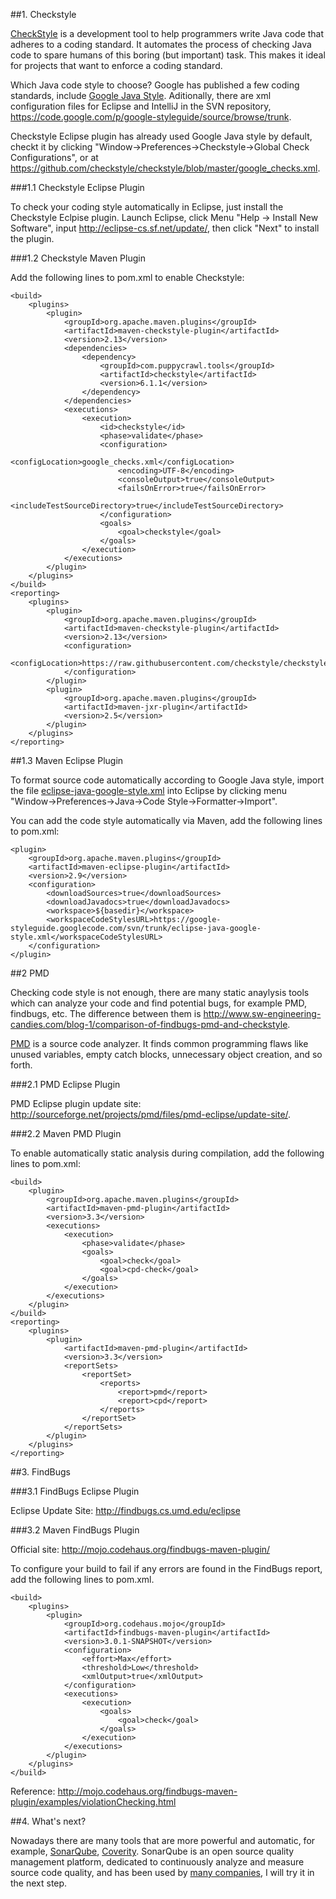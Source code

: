
##1. Checkstyle

[CheckStyle](http://checkstyle.sourceforge.net/) is a development tool to help programmers write Java code that adheres to a coding standard. It automates the process of checking Java code to spare humans of this boring (but important) task. This makes it ideal for projects that want to enforce a coding standard.

Which Java code style to choose? Google has published a few coding standards, include [Google Java Style](http://google-styleguide.googlecode.com/svn/trunk/javaguide.html). Aditionally, there are xml configuration files for Eclipse and IntelliJ in the SVN repository, <https://code.google.com/p/google-styleguide/source/browse/trunk>. 

Checkstyle Eclipse plugin has already used Google Java style by default, checkt it by clicking "Window->Preferences->Checkstyle->Global Check Configurations", or at <https://github.com/checkstyle/checkstyle/blob/master/google_checks.xml>.


###1.1 Checkstyle Eclipse Plugin

To check your coding style automatically in Eclipse, just install the Checkstyle Eclpise plugin. Launch Eclipse, click Menu "Help -> Install New Software", input 
<http://eclipse-cs.sf.net/update/>, then click "Next" to install the plugin.

###1.2 Checkstyle Maven Plugin

Add the following lines to pom.xml to enable Checkstyle:
    
    <build>
        <plugins>
            <plugin>
                <groupId>org.apache.maven.plugins</groupId>
                <artifactId>maven-checkstyle-plugin</artifactId>
                <version>2.13</version>
                <dependencies>
                    <dependency>
                        <groupId>com.puppycrawl.tools</groupId>
                        <artifactId>checkstyle</artifactId>
                        <version>6.1.1</version>
                    </dependency>
                </dependencies>
                <executions>
                    <execution>
                        <id>checkstyle</id>
                        <phase>validate</phase>
                        <configuration>
                            <configLocation>google_checks.xml</configLocation>
                            <encoding>UTF-8</encoding>
                            <consoleOutput>true</consoleOutput>
                            <failsOnError>true</failsOnError>
                            <includeTestSourceDirectory>true</includeTestSourceDirectory>
                        </configuration>
                        <goals>
                            <goal>checkstyle</goal>
                        </goals>
                    </execution>
                </executions>
            </plugin>
        </plugins>
    </build>
    <reporting>
        <plugins>
            <plugin>
                <groupId>org.apache.maven.plugins</groupId>
                <artifactId>maven-checkstyle-plugin</artifactId>
                <version>2.13</version>
                <configuration>
                    <configLocation>https://raw.githubusercontent.com/checkstyle/checkstyle/master/google_checks.xml</configLocation>
                </configuration>
            </plugin>
            <plugin>
                <groupId>org.apache.maven.plugins</groupId>
                <artifactId>maven-jxr-plugin</artifactId>
                <version>2.5</version>
            </plugin>
        </plugins>
    </reporting>
    
<!-- more -->


##1.3 Maven Eclipse Plugin

To format source code automatically according to Google Java style, import the file [eclipse-java-google-style.xml]( https://google-styleguide.googlecode.com/svn/trunk/eclipse-java-google-style.xml) into Eclipse by clicking menu "Window->Preferences->Java->Code Style->Formatter->Import".

You can add the code style automatically via Maven, add the following lines to pom.xml:

    <plugin>
        <groupId>org.apache.maven.plugins</groupId>
        <artifactId>maven-eclipse-plugin</artifactId>
        <version>2.9</version>
        <configuration>
            <downloadSources>true</downloadSources>
            <downloadJavadocs>true</downloadJavadocs>
            <workspace>${basedir}</workspace>
            <workspaceCodeStylesURL>https://google-styleguide.googlecode.com/svn/trunk/eclipse-java-google-style.xml</workspaceCodeStylesURL>
        </configuration>
    </plugin>


##2 PMD

Checking code style is not enough, there are many static anaylysis tools which can analyze your code and find potential bugs, for example PMD, findbugs, etc. The difference between them is <http://www.sw-engineering-candies.com/blog-1/comparison-of-findbugs-pmd-and-checkstyle>.

[PMD](http://pmd.sourceforge.net/) is a source code analyzer. It finds common programming flaws like unused variables, empty catch blocks, unnecessary object creation, and so forth.

###2.1 PMD Eclipse Plugin

PMD Eclipse plugin update site: 
<http://sourceforge.net/projects/pmd/files/pmd-eclipse/update-site/>.

###2.2 Maven PMD Plugin

To enable automatically static analysis during compilation, add the following lines to pom.xml:

    <build>
        <plugin>
            <groupId>org.apache.maven.plugins</groupId>
            <artifactId>maven-pmd-plugin</artifactId>
            <version>3.3</version>
            <executions>
                <execution>
                    <phase>validate</phase>
                    <goals>
                        <goal>check</goal>
                        <goal>cpd-check</goal>
                    </goals>
                </execution>
            </executions>
        </plugin>
    </build>
    <reporting>
        <plugins>
            <plugin>
                <artifactId>maven-pmd-plugin</artifactId>
                <version>3.3</version>
                <reportSets>
                    <reportSet>
                        <reports>
                            <report>pmd</report>
                            <report>cpd</report>
                        </reports>
                    </reportSet>
                </reportSets>
            </plugin>
        </plugins>
    </reporting>


##3. FindBugs

###3.1 FindBugs Eclipse Plugin

Eclipse Update Site: <http://findbugs.cs.umd.edu/eclipse>

###3.2 Maven FindBugs Plugin

Official site: <http://mojo.codehaus.org/findbugs-maven-plugin/>

To configure your build to fail if any errors are found in the FindBugs report, add the following lines to pom.xml.
 
    <build>
        <plugins>
            <plugin>
                <groupId>org.codehaus.mojo</groupId>
                <artifactId>findbugs-maven-plugin</artifactId>
                <version>3.0.1-SNAPSHOT</version>
                <configuration>
                    <effort>Max</effort>
                    <threshold>Low</threshold>
                    <xmlOutput>true</xmlOutput>
                </configuration>
                <executions>
                    <execution>
                        <goals>
                            <goal>check</goal>
                        </goals>
                    </execution>
                </executions>
            </plugin>
        </plugins>
    </build>

Reference: <http://mojo.codehaus.org/findbugs-maven-plugin/examples/violationChecking.html>

##4. What's next?

Nowadays there are many tools that are more powerful and automatic, for example, [SonarQube](http://www.sonarqube.org/), [Coverity](http://www.coverity.com/). SonarQube is an open source quality management platform, dedicated to continuously analyze and measure source code quality, and has been used by [many companies](http://zeroturnaround.com/rebellabs/developers-guide-static-code-analysis-findbugs-checkstyle-pmd-coverity-sonarqube/), I will try it in the next step.
